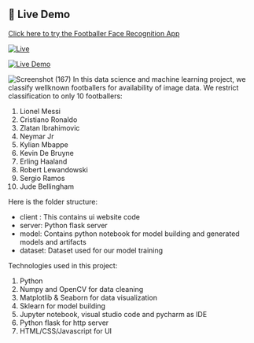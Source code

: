 ## 🔗 Live Demo

[Click here to try the Footballer Face Recognition App](https://footballerimageclassifier.onrender.com/)

[![Live](https://img.shields.io/badge/LIVE-VISIT%20NOW-red?style=for-the-badge&logo=firefox)](https://footballerimageclassifier.onrender.com/)

[![Live Demo](https://img.shields.io/badge/Live-Demo-blue.svg?style=for-the-badge)](https://footballerimageclassifier.onrender.com/)


![Screenshot (167)](https://github.com/user-attachments/assets/61898a64-19fe-4d15-9e9a-6a19db45ee3d)
In this data science and machine learning project, we classify wellknown footballers for availability of image data. We restrict classification to only 10 footballers:

1. Lionel Messi
2. Cristiano Ronaldo
3. Zlatan Ibrahimovic
4. Neymar Jr
5. Kylian Mbappe
6. Kevin De Bruyne
7. Erling Haaland
8. Robert Lewandowski
9. Sergio Ramos
10. Jude Bellingham
    
Here is the folder structure:

- client : This contains ui website code
- server: Python flask server
- model: Contains python notebook for model building and generated models and artifacts
- dataset: Dataset used for our model training

Technologies used in this project:

1. Python
2. Numpy and OpenCV for data cleaning
3. Matplotlib & Seaborn for data visualization
4. Sklearn for model building
5. Jupyter notebook, visual studio code and pycharm as IDE
6. Python flask for http server
7. HTML/CSS/Javascript for UI
